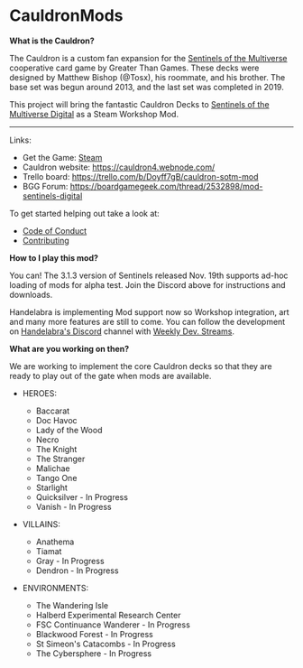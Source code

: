 # CauldronMods

**What is the Cauldron?**

The Cauldron is a custom fan expansion for the [Sentinels of the Multiverse](http://sentinelsofthemultiverse.com/)
cooperative card game by Greater Than Games.  These decks were designed by Matthew Bishop (@Tosx), his roommate, and his brother.
The base set was begun around 2013, and the last set was completed in 2019.

This project will bring the fantastic Cauldron Decks to [Sentinels of the Multiverse Digital](https://store.steampowered.com/app/337150/Sentinels_of_the_Multiverse/) as a Steam Workshop Mod.

----------------------------------------------------------

Links:
- Get the Game: [Steam](https://store.steampowered.com/app/337150/Sentinels_of_the_Multiverse/)
- Cauldron website: https://cauldron4.webnode.com/
- Trello board: https://trello.com/b/Doyff7gB/cauldron-sotm-mod
- BGG Forum: https://boardgamegeek.com/thread/2532898/mod-sentinels-digital 

To get started helping out take a look at:
- [Code of Conduct](./Docs/CODE_OF_CONDUCT.md)
- [Contributing](./Docs/CONTRIBUTING.md)

**How to I play this mod?**

You can!
The 3.1.3 version of Sentinels released Nov. 19th supports ad-hoc loading of mods for alpha test.
Join the Discord above for instructions and downloads.

Handelabra is implementing Mod support now so Workshop integration, art and many more features are still to come.
You can follow the development on [Handelabra's Discord](https://discordapp.com/invite/handelabra)
channel with [Weekly Dev. Streams](https://www.youtube.com/playlist?list=PLGPBmjNUB43ick6QwxGIOMFFN5yKuTvQU).

**What are you working on then?**

We are working to implement the core Cauldron decks so that they are ready to play out of the gate
when mods are available.

- HEROES:
  - Baccarat
  - Doc Havoc
  - Lady of the Wood
  - Necro
  - The Knight
  - The Stranger
  - Malichae
  - Tango One
  - Starlight
  - Quicksilver - In Progress
  - Vanish - In Progress

- VILLAINS:
  - Anathema
  - Tiamat
  - Gray - In Progress
  - Dendron - In Progress

- ENVIRONMENTS:
  - The Wandering Isle
  - Halberd Experimental Research Center
  - FSC Continuance Wanderer - In Progress
  - Blackwood Forest - In Progress
  - St Simeon's Catacombs - In Progress
  - The Cybersphere - In Progress
